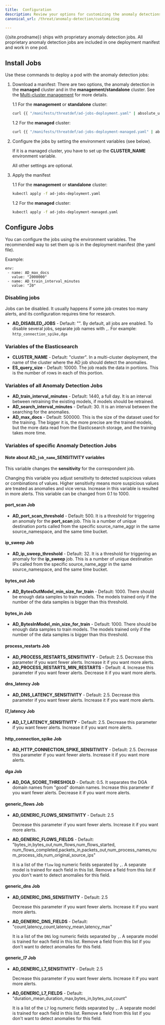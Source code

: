 ```yaml
---
title:  Configuration
description: Review your options for customizing the anomaly detections jobs.
canonical_url: /threat/anomaly-detection/customizing

---
```


{{site.prodname}} ships with proprietary anomaly detection jobs.
All proprietary anomaly detection jobs are included in one deployment manifest and work in one pod.

## Install Jobs
Use these commands to deploy a pod with the anomaly detection jobs:

1. Download a manifest:
There are two options, the anomaly detection in the **managed** cluster and in the **management/standalone** cluster.
   See the [Multi-cluster management] for more details.

    1.1 For the **management** or **standalone** cluster:
    ```bash
    curl {{ "/manifests/threatdef/ad-jobs-deployment.yaml" | absolute_url }} -O
    ```
    1.2 For the **managed** cluster:
    ```bash
    curl {{ "/manifests/threatdef/ad-jobs-deployment-managed.yaml" | absolute_url }} -O
    ```

2. Configure the jobs by setting the environment variables (see below).

   If it is a managed cluster, you have to set up the **CLUSTER_NAME** environment variable.

   All other settings are optional.

3. Apply the manifest

    1.1 For the **management** or **standalone** cluster:
    ```bash
    kubectl apply -f ad-jobs-deployment.yaml
    ```
    1.2 For the **managed** cluster:
    ```bash
    kubectl apply -f ad-jobs-deployment-managed.yaml
    ```

## Configure Jobs
You can configure the jobs using the environment variables.
The recommended way to set them up is in the deployment manifest (the yaml file).

Example:

```
env:
 - name: AD_max_docs
   value: "2000000"
 - name: AD_train_interval_minutes
   value: "20"
```

### Disabling jobs
Jobs can be disabled. It usually happens if some job creates too many alerts,
and its configuration requires time for research.
- **AD_DISABLED_JOBS** - Default: "". By default, all jobs are enabled.
To disable several jobs, separate job names with `,`.
For example: `http_connection_spike,dga`




### Variables of the Elasticsearch
-   **CLUSTER_NAME** - Default: "cluster".
In a multi-cluster deployment, the name of the cluster where the AD job should detect the anomalies.
-   **ES_query_size** - Default: 10000.
The job reads the data in portions. This is the number of rows in each of this portion.

### Variables of all Anomaly Detection Jobs
-   **AD_train_interval_minutes** - Default: 1440, a full day. It is an interval between retraining the existing models, if models should be retrained.
-   **AD_search_interval_minutes** - Default: 30. It is an interval between the searching for the anomalies.
-   **AD_max_docs** - Default: 500000. This is the size of the dataset used for the training. The bigger it is, the more precise are the trained models, but the more data read from the Elasticsearch storage, and the training takes more time.

### Variables of specific Anomaly Detection Jobs

#### Note about AD_`job_name`_SENSITIVITY variables
  This variable changes the **sensitivity** for the correspondent job.

  Changing this variable you adjust sensitivity to detected suspicious values or combinations of values. 
  Higher sensitivity means more suspicious values are treated as anomalies and vice versa.
  Increase in this variable is resulted in more alerts.
  This variable can be changed from 0.1 to 1000.


#### port_scan Job
-   **AD_port_scan_threshold** - Default: 500. It is a threshold for triggering an anomaly for the **port_scan** job. This is a number of unique destination ports called from the specific source_name_aggr in the same source_namespace, and the same time bucket.

#### ip_sweep Job
-   **AD_ip_sweep_threshold** - Default: 32. It is a threshold for triggering an anomaly for the **ip_sweep** job. This is a number of unique destination IPs called from the specific source_name_aggr in the same source_namespace, and the same time bucket.

#### bytes_out Job
-   **AD_BytesOutModel_min_size_for_train** - Default: 1000. There should be enough data samples to train models.
    The models trained only if the number of the data samples is bigger than this threshold.

#### bytes_in Job
-   **AD_BytesInModel_min_size_for_train** - Default: 1000. There should be enough data samples to train models.
    The models trained only if the number of the data samples is bigger than this threshold.

#### process_restarts Job
- **AD_PROCESS_RESTARTS_SENSITIVITY** - Default: 2.5. 
    Decrease this parameter if you want fewer alerts. Increase it if you want more alerts.
- **AD_PROCESS_RESTARTS_MIN_RESTARTS** - Default: 4. Increase this parameter if you want fewer alerts.
    Decrease it if you want more alerts.

#### dns_latency Job
- **AD_DNS_LATENCY_SENSITIVITY** - Default: 2.5. 
    Decrease this parameter if you want fewer alerts. Increase it if you want more alerts.

#### l7_latency Job
- **AD_L7_LATENCY_SENSITIVITY** - Default: 2.5. 
    Decrease this parameter if you want fewer alerts. Increase it if you want more alerts.

#### http_connection_spike Job
- **AD_HTTP_CONNECTION_SPIKE_SENSITIVITY** - Default: 2.5. 
    Decrease this parameter if you want fewer alerts. Increase it if you want more alerts.

#### dga Job
-   **AD_DGA_SCORE_THRESHOLD** - Default: 0.5. It separates the DGA domain names from "good" domain names.
    Increase this parameter if you want fewer alerts.
    Decrease it if you want more alerts.

#### generic_flows Job
- **AD_GENERIC_FLOWS_SENSITIVITY** - Default: 2.5 
 
    Decrease this parameter if you want fewer alerts. Increase it if you want more alerts.
- **AD_GENERIC_FLOWS_FIELDS** - Default: "bytes_in,bytes_out,num_flows,num_flows_started,
    num_flows_completed,packets_in,packets_out,num_process_names,num_process_ids,num_original_source_ips" 
    
    It is a list of the `flow` log numeric fields separated by `,`.
    A separate model is trained for each field in this list.
    Remove a field from this list if you don't want to detect anomalies for this field.

#### generic_dns Job
- **AD_GENERIC_DNS_SENSITIVITY** - Default: 2.5 
 
    Decrease this parameter if you want fewer alerts. Increase it if you want more alerts.
- **AD_GENERIC_DNS_FIELDS** - Default: "count,latency_count,latency_mean,latency_max"
    
    It is a list of the `DNS` log numeric fields separated by `,`.
    A separate model is trained for each field in this list.
    Remove a field from this list if you don't want to detect anomalies for this field.

#### generic_l7 Job
- **AD_GENERIC_L7_SENSITIVITY** - Default: 2.5 
 
    Decrease this parameter if you want fewer alerts. Increase it if you want more alerts.
- **AD_GENERIC_L7_FIELDS** - Default: "duration_mean,duration_max,bytes_in,bytes_out,count"
    
    It is a list of the `L7` log numeric fields separated by `,`.
    A separate model is trained for each field in this list.
    Remove a field from this list if you don't want to detect anomalies for this field.

[Multi-cluster management]: /multicluster/index
